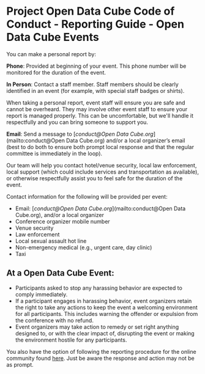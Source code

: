 # Project Open Data Cube Code of Conduct - Reporting Guide - Open Data Cube Events

You can make a personal report by:

**Phone**: Provided at beginning of your event. This phone number will be
monitored for the duration of the event.

**In Person**: Contact a staff member. Staff members should be clearly
identified in an event (for example, with special staff badges or shirts).

When taking a personal report, event staff will ensure you are safe and cannot be
overheard. They may involve other event staff to ensure your report is managed
properly. This can be uncomfortable, but we'll handle it respectfully and you
can bring someone to support you.

**Email**: Send a message to
[*conduct@Open Data Cube.org*](mailto:conduct@Open Data Cube.org) and/or a local organizer’s
email (best to do both to ensure both prompt local response and that the
regular committee is immediately in the loop).

Our team will help you contact hotel/venue security, local law enforcement,
local support (which could include services and transportation as available), or
otherwise respectfully assist you to feel safe for the duration of the event.

Contact information for the following will be provided per event:

* Email: [*conduct@Open Data Cube.org*](mailto:conduct@Open Data Cube.org), and/or a local
  organizer
* Conference organizer mobile number
* Venue security
* Law enforcement
* Local sexual assault hot line
* Non-emergency medical (e.g., urgent care, day clinic)
* Taxi


## At a Open Data Cube Event:
* Participants asked to stop any harassing behavior are expected to comply
  immediately.
* If a participant engages in harassing behavior, event organizers retain the
  right to take any actions to keep the event a welcoming environment for all
  participants. This includes warning the offender or expulsion from the
  conference with no refund.
* Event organizers may take action to remedy or set right anything designed to,
  or with the clear impact of, disrupting the event or making the environment
  hostile for any participants.

You also have the option of following the reporting procedure for the online
community found [here](https://goo.gl/forms/sJzOIie3zde9M71T2). Just be aware
the response and action may not be as prompt.
